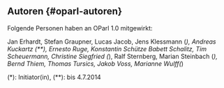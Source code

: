 ## Autoren {#oparl-autoren}

Folgende Personen haben an OParl 1.0 mitgewirkt:

Jan Erhardt,
Stefan Graupner,
Lucas Jacob,
Jens Klessmann (*),
Andreas Kuckartz (**),
Ernesto Ruge,
Konstantin Schütze
Babett Schalitz,
Tim Scheuermann,
Christine Siegfried (*),
Ralf Sternberg,
Marian Steinbach (*),
Bernd Thiem,
Thomas Tursics,
Jakob Voss,
Marianne Wulff(*)

(*): Initiator(in), (**): bis 4.7.2014

